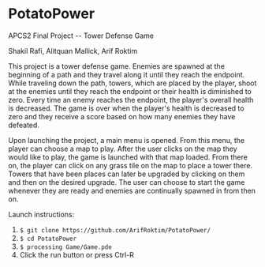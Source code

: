 # PotatoPower
APCS2 Final Project -- Tower Defense Game

Shakil Rafi, Alitquan Mallick, Arif Roktim

This project is a tower defense game. Enemies are spawned at the beginning of a path and they travel along it until they reach the endpoint. While traveling down the path, towers, which are placed by the player, shoot at the enemies until they reach the endpoint or their health is diminished to zero. Every time an enemy reaches the endpoint, the player's overall health is decreased. The game is over when the player's health is decreased to zero and they receive a score based on how many enemies they have defeated.

Upon launching the project, a main menu is opened. From this menu, the player can choose a map to play. After the user clicks on the map they would like to play, the game is launched with that map loaded. From there on, the player can click on any grass tile on the map to place a tower there. Towers that have been places can later be upgraded by clicking on them and then on the desired upgrade. The user can choose to start the game whenever they are ready and enemies are continually spawned in from then on.

Launch instructions:
1. `$ git clone https://github.com/ArifRoktim/PotatoPower/`
2. `$ cd PotatoPower`
3. `$ processing Game/Game.pde`
4. Click the run button or press Ctrl-R
